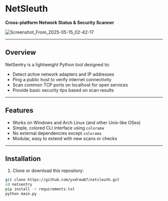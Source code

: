 # NetSleuth

**Cross-platform Network Status & Security Scanner**


![Screenshot_From_2025-05-15_02-42-17](https://github.com/user-attachments/assets/907707b9-d387-43c3-9a60-d195b972af2f)

---

## Overview

NetSentry is a lightweight Python tool designed to:

- Detect active network adapters and IP addresses  
- Ping a public host to verify internet connectivity  
- Scan common TCP ports on localhost for open services  
- Provide basic security tips based on scan results

---

## Features

- Works on Windows and Arch Linux (and other Unix-like OSes)  
- Simple, colored CLI interface using `colorama`  
- No external dependencies except `colorama`  
- Modular, easy to extend with new scans or checks  

---

## Installation

1. Clone or download this repository:

```bash
git clone https://github.com/yxdrew87/netsleuth.git
cd netsentry
pip install -r requirements.txt
python main.py
